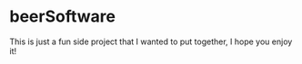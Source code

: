 beerSoftware
============
This is just a fun side project that I wanted to put together, I hope you enjoy it!
